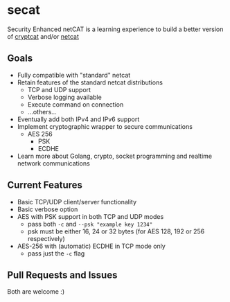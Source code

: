 # secat

Security Enhanced netCAT is a learning experience to build a better version of [cryptcat](http://cryptcat.sourceforge.net/) and/or [netcat](http://nc110.sourceforge.net/)

## Goals
 - Fully compatible with "standard" netcat
 - Retain features of the standard netcat distributions
    - TCP and UDP support
    - Verbose logging available
    - Execute command on connection
    - ...others...
- Eventually add both IPv4 and IPv6 support
- Implement cryptographic wrapper to secure communications
    - AES 256
        - PSK
        - ECDHE
- Learn more about Golang, crypto, socket programming and realtime network communications

## Current Features
 - Basic TCP/UDP client/server functionality
 - Basic verbose option
 - AES with PSK support in both TCP and UDP modes
   - pass both `-c` and `--psk "example key 1234"`
   - psk must be either 16, 24 or 32 bytes (for AES 128, 192 or 256 respectively)
 - AES-256 with (automatic) ECDHE in TCP mode only
   - pass just the `-c` flag

## Pull Requests and Issues
Both are welcome :)
